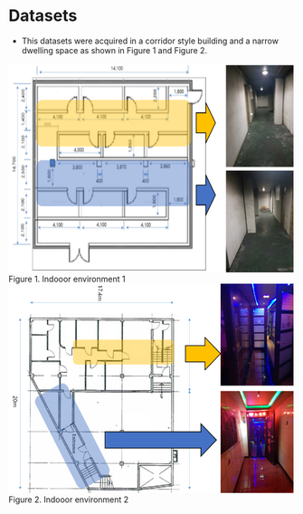 # Datasets
- This datasets were acquired in a corridor style building and a narrow dwelling space as shown in Figure 1 and Figure 2.

<div style="text-align:center"><img src="Indoor_environment_1.png"  width="700" height="370"></div>
Figure 1. Indooor environment 1

<div style="text-align:center"><img src="Indoor_environment_2.png"  width="700" height="370"></div>
Figure 2. Indooor environment 2
